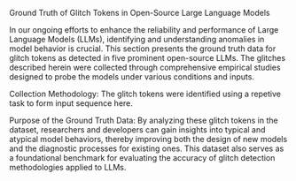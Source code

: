 Ground Truth of Glitch Tokens in Open-Source Large Language Models

In our ongoing efforts to enhance the reliability and performance of Large Language Models (LLMs), identifying and understanding anomalies in model behavior is crucial. This section presents the ground truth data for glitch tokens as detected in five prominent open-source LLMs. The glitches described herein were collected through comprehensive empirical studies designed to probe the models under various conditions and inputs.

Collection Methodology: The glitch tokens were identified using a repetive task to form input sequence here. 

Purpose of the Ground Truth Data: By analyzing these glitch tokens in the dataset, researchers and developers can gain insights into typical and atypical model behaviors, thereby improving both the design of new models and the diagnostic processes for existing ones. This dataset also serves as a foundational benchmark for evaluating the accuracy of glitch detection methodologies applied to LLMs. 
